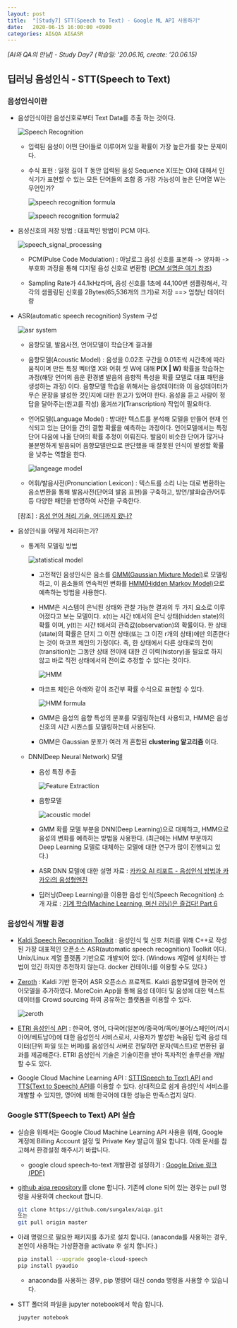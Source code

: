 ```yaml
---
layout: post
title:  "[Study7] STT(Speech to Text) - Google ML API 사용하기"
date:   2020-06-15 16:00:00 +0900
categories: AI&QA AI&ASR
---
```


*[AI와 QA의 만남] - Study Day7 (학습일: '20.06.16, create: '20.06.15)*

## 딥러닝 음성인식 - STT(Speech to Text)

### 음성인식이란

- 음성인식이란 음성신호로부터 Text Data를 추출 하는 것이다.

  ![Speech Recognition](/img/study7/speech_recognition.png)

  - 입력된 음성이 어떤 단어들로 이루어져 있을 확률이 가장 높은가를 찾는 문제이다.

  - 수식 표현 : 일정 길이 T 동안 입력된 음성 Sequence X(또는 O)에 대해서 인식기가 표현할 수 있는 모든 단어들의 조합 중 가장 가능성이 높은 단어열 W는 무언인가?

    ![speech recognition formula](/img/study7/speech_recognition_formula.png)

    ![speech recognition formula2](/img/study7/speech_recognition_formula2.png)

- 음성신호의 저장 방법 : 대표적인 방법이 PCM 이다.

  ![speech_signal_processing](/img/study7/speech_signal_processing.png)

  - PCM(Pulse Code Modulation) : 아날로그 음성 신호를 표본화 -> 양자화 -> 부호화 과정을 통해 디지털 음성 신호로 변환함 ([PCM 설명은 여기 참조](https://mintnlatte.tistory.com/310))

  - Sampling Rate가 44.1kHz라며, 음성 신호를 1초에 44,100번 샘플링해서, 각각의 샘플링된 신호를 2Bytes(65,536개의 크기)로 저장 ==> 엄청난 데이터량

- ASR(automatic speech recognition) System 구성

  ![asr system](/img/study7/asr_system.png)

  - 음향모델, 발음사전, 언어모델이 학습단계 결과물

  - 음향모델(Acoustic Model) : 음성을 0.02초 구간을 0.01초씩 시간축에 따라 움직이며 만든 특징 벡터열 X와 어휘 셋 W에 대해 **P(X | W)** 확률을 학습하는 과정(해당 언어의 음운 환경별 발음의 음향적 특성을 확률 모델로 대표 패턴을 생성하는 과정) 이다. 음향모델 학습을 위해서는 음성데이터와 이 음성데이터가 무슨 문장을 발성한 것인지에 대한 원고가 있어야 한다. 음성을 듣고 사람이 정답을 달아주는(원고를 작성) 옮겨쓰기(Transcription) 작업이 필요하다.

  - 언어모델(Language Model) : 방대한 텍스트를 분석해 모델을 만들어 현재 인식되고 있는 단어들 간의 결합 확률을 예측하는 과정이다. 언어모델에서는 특정 단어 다음에 나올 단어의 확률 추정이 이뤄진다. 발음이 비슷한 단어가 많거나 불분명하게 발음되어 음향모델만으로 판단했을 때 잘못된 인식이 발생할 확률을 낮추는 역할을 한다.

    ![langeage model](/img/study7/language_model_formula.png)

  - 어휘/발음사전(Pronunciation Lexicon) : 텍스트를 소리 나는 대로 변환하는 음소변환을 통해 발음사전(단어의 발음 표현)을 구축하고, 방언/발화습관/어투 등 다양한 패턴을 반영하여 사전을 구축한다.
  
  \[참조] : [음성 언어 처리 기술, 어디까지 왔나?](https://www.korean.go.kr/nkview/nklife/2017_4/27_0405.pdf)

- 음성인식을 어떻게 처리하는가?

  - 통계적 모델링 방법

    ![statistical model](/img/study7/how_we_do_asr.png)

    - 고전적인 음성인식은 음소를 [GMM(Gaussian Mixture Model)](https://untitledtblog.tistory.com/133)로 모델링 하고, 이 음소들의 연속적인 변화를 [HMM(Hidden Markov Model)](https://ratsgo.github.io/machine%20learning/2017/03/18/HMMs/)으로 예측하는 방법을 사용한다.

    - HMM은 시스템이 은닉된 상태와 관찰 가능한 결과의 두 가지 요소로 이루어졌다고 보는 모델이다. x(t)는 시간 t에서의 은닉 상태(hidden state)의 확률 이며, y(t)는 시간 t에서의 관측값(observation)의 확률이다. 한 상태(state)의 확률은 단지 그 이전 상태(또는 그 이전 r개의 상태)에만 의존한다는 것이 마코프 체인의 가정이다. 즉, 한 상태에서 다른 상태로의 전이(transition)는 그동안 상태 전이에 대한 긴 이력(history)을 필요로 하지 않고 바로 직전 상태에서의 전이로 추정할 수 있다는 것이다.

      ![HMM](/img/study7/HMM.png)

    - 마코프 체인은 아래와 같이 조건부 확률 수식으로 표현할 수 있다.

      ![HMM formula](/img/study7/HMM_formula.png)

    - GMM은 음성의 음향 특성의 분포를 모델링하는데 사용되고, HMM은 음성 신호의 시간 시퀀스를 모델링하는데 사용된다.

    - GMM은 Gaussian 분포가 여러 개 혼합된 **clustering 알고리즘** 이다. 

  - DNN(Deep Neural Network) 모델

    - 음성 특징 추출

      ![Feature Extraction](/img/study7/feature_extraction.png)

    - 음향모델

      ![acoustic model](/img/study7/DNN-acoustic_model.png)

    - GMM 확률 모델 부분을 DNN(Deep Learning)으로 대체하고, HMM으로 음성의 변화를 예측하는 방법을 사용한다. (최근에는 HMM 부분까지 Deep Learning 모델로 대체하는 모델에 대한 연구가 많이 진행되고 있다.)

    - ASR DNN 모델에 대한 설명 자료 : [카카오 AI 리포트 - 음성인식 방법과 카카오i의 음성형엔진](https://brunch.co.kr/@kakao-it/105)

    - 딥러닝(Deep Learning)을 이용한 음성 인식(Speech Recognition) 소개 자료 : [기계 학습(Machine Learning, 머신 러닝)은 즐겁다! Part 6](https://medium.com/@jongdae.lim/기계-학습-machine-learning-은-즐겁다-part-6-eb0ed6b0ed1d)

### 음성인식 개발 환경

- [Kaldi Speech Recognition Toolkit](https://github.com/kaldi-asr/kaldi) : 음성인식 및 신호 처리를 위해 C++로 작성된 가장 대표적인 오픈소스 ASR(automatic speech recognition) Toolkit 이다. Unix/Linux 계열 플랫폼 기반으로 개발되어 있다. (Windows 계열에 설치하는 방법이 있긴 하지만 추천하지 않는다. docker 컨테이너를 이용할 수도 있다.)

- [Zeroth](https://github.com/goodatlas/zeroth) : Kaldi 기반 한국어 ASR 오픈소스 프로젝트. Kaldi 음향모델에 한국어 언어모델을 추가하였다. MoreCoin App을 통해 음성 데이터 및 음성에 대한 텍스트 데이터를 Crowd sourcing 하여 공유하는 플랫폼을 이용할 수 있다.

  ![zeroth](/img/study7/Zeroth.png)

- [ETRI 음성인식 API](http://aiopen.etri.re.kr/guide_recognition.php#group01) : 한국어, 영어, 다국어(일본어/중국어/독어/불어/스페인어/러시아어/베트남어)에 대한 음성인식 서비스로서, 사용자가 발성한 녹음된 입력 음성 데이터(단위 파일 또는 버퍼)를 음성인식 서버로 전달하면 문자(텍스트)로 변환된 결과를 제공해준다. ETRI 음성인식 기술은 기술이전을 받아 독자적인 솔루션을 개발할 수도 있다.

- Google Cloud Machine Learning API : [STT(Speech to Text) API](https://cloud.google.com/speech-to-text?hl=ko) and [TTS(Text to Speech) API](https://cloud.google.com/text-to-speech?hl=ko)를 이용할 수 있다. 상대적으로 쉽게 음성인식 서비스를 개발할 수 있지만, 영어에 비해 한국어에 대한 성능은 만족스럽지 않다.

### Google STT(Speech to Text) API 실습

- 실습을 위해서는 Google Cloud Machine Learning API 사용을 위해, Google 계정에 Billing Account 설정 및 Private Key 발급이 필요 합니다.
아래 문서를 참고해서 환경설정 해주시기 바랍니다.
 
  - google cloud speech-to-text 개발환경 설정하기 : [Google Drive 링크(PDF)](https://drive.google.com/file/d/1IohYNCIXnQNZnGMJQks58hc3evzkMMld/view?usp=sharing)

- [github aiqa repository](https://github.com/sungalex/aiqa)를 clone 합니다. 기존에 clone 되어 있는 경우는 pull 명령을 사용하여 checkout 합니다.

  ~~~bash
  git clone https://github.com/sungalex/aiqa.git
  또는
  git pull origin master
  ~~~

- 아래 명령으로 필요한 패키지를 추가로 설치 합니다. (anaconda를 사용하는 경우, 본인이 사용하는 가상환경을 activate 후 설치 합니다.)

  ~~~bash
  pip install --upgrade google-cloud-speech
  pip install pyaudio
  ~~~

  - anaconda를 사용하는 경우, pip 명령어 대신 conda 명령을 사용할 수 있습니다.

- STT 폴더의 파일을 jupyter notebook에서 학습 합니다. 

  ~~~bash
  jupyter notebook
  ~~~
